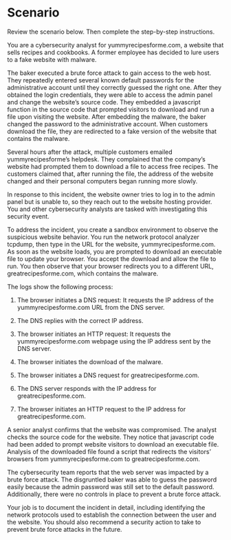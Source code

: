 # Scenario

Review the scenario below. Then complete the step-by-step instructions.

You are a cybersecurity analyst for yummyrecipesforme.com, a website that sells recipes and cookbooks. A former employee has decided to lure users to a fake website with malware. 

The baker executed a brute force attack to gain access to the web host. They repeatedly entered several known default passwords for the administrative account until they correctly guessed the right one. After they obtained the login credentials, they were able to access the admin panel and change the website’s source code. They embedded a javascript function in the source code that prompted visitors to download and run a file upon visiting the website. After embedding the malware, the baker changed the password to the administrative account. When customers download the file, they are redirected to a fake version of the website that contains the malware. 

Several hours after the attack, multiple customers emailed yummyrecipesforme’s helpdesk. They complained that the company’s website had prompted them to download a file to access free recipes. The customers claimed that, after running the file, the address of the website changed and their personal computers began running more slowly. 

In response to this incident, the website owner tries to log in to the admin panel but is unable to, so they reach out to the website hosting provider. You and other cybersecurity analysts are tasked with investigating this security event.

To address the incident, you create a sandbox environment to observe the suspicious website behavior. You run the network protocol analyzer tcpdump, then type in the URL for the website, yummyrecipesforme.com. As soon as the website loads, you are prompted to download an executable file to update your browser. You accept the download and allow the file to run. You then observe that your browser redirects you to a different URL, greatrecipesforme.com, which contains the malware.  

The logs show the following process:

1) The browser initiates a DNS request: It requests the IP address of the yummyrecipesforme.com URL from the DNS server.

2) The DNS replies with the correct IP address. 

3) The browser initiates an HTTP request: It requests the yummyrecipesforme.com webpage using the IP address sent by the DNS server.

4) The browser initiates the download of the malware.

5) The browser initiates a DNS request for greatrecipesforme.com.

6) The DNS server responds with the IP address for greatrecipesforme.com.

7) The browser initiates an HTTP request to the IP address for greatrecipesforme.com.

A senior analyst confirms that the website was compromised. The analyst checks the source code for the website. They notice that javascript code had been added to prompt website visitors to download an executable file. Analysis of the downloaded file found a script that redirects the visitors’ browsers from yummyrecipesforme.com to greatrecipesforme.com. 

The cybersecurity team reports that the web server was impacted by a brute force attack. The disgruntled baker was able to guess the password easily because the admin password was still set to the default password. Additionally, there were no controls in place to prevent a brute force attack. 

Your job is to document the incident in detail, including identifying the network protocols used to establish the connection between the user and the website.  You should also recommend a security action to take to prevent brute force attacks in the future.